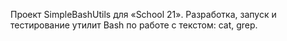 Проект SimpleBashUtils для «School 21».
Разработка, запуск и тестирование  утилит Bash по работе с текстом: cat, grep.
